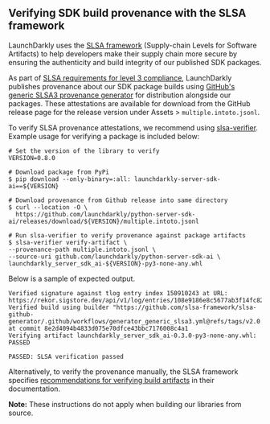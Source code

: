 ## Verifying SDK build provenance with the SLSA framework

LaunchDarkly uses the [SLSA framework](https://slsa.dev/spec/v1.0/about) (Supply-chain Levels for Software Artifacts) to help developers make their supply chain more secure by ensuring the authenticity and build integrity of our published SDK packages.

As part of [SLSA requirements for level 3 compliance](https://slsa.dev/spec/v1.0/requirements), LaunchDarkly publishes provenance about our SDK package builds using [GitHub's generic SLSA3 provenance generator](https://github.com/slsa-framework/slsa-github-generator/blob/main/internal/builders/generic/README.md#generation-of-slsa3-provenance-for-arbitrary-projects) for distribution alongside our packages. These attestations are available for download from the GitHub release page for the release version under Assets > `multiple.intoto.jsonl`.

To verify SLSA provenance attestations, we recommend using [slsa-verifier](https://github.com/slsa-framework/slsa-verifier). Example usage for verifying a package is included below:

<!-- x-release-please-start-version -->

```
# Set the version of the library to verify
VERSION=0.8.0
```

<!-- x-release-please-end -->

```
# Download package from PyPi
$ pip download --only-binary=:all: launchdarkly-server-sdk-ai==${VERSION}

# Download provenance from Github release into same directory
$ curl --location -O \
  https://github.com/launchdarkly/python-server-sdk-ai/releases/download/${VERSION}/multiple.intoto.jsonl

# Run slsa-verifier to verify provenance against package artifacts
$ slsa-verifier verify-artifact \
--provenance-path multiple.intoto.jsonl \
--source-uri github.com/launchdarkly/python-server-sdk-ai \
launchdarkly_server_sdk_ai-${VERSION}-py3-none-any.whl
```

Below is a sample of expected output.

```
Verified signature against tlog entry index 150910243 at URL: https://rekor.sigstore.dev/api/v1/log/entries/108e9186e8c5677ab3f14fc82cd3deb769e07ef812cadda623c08c77d4e51fc03124ee7542c470a1
Verified build using builder "https://github.com/slsa-framework/slsa-github-generator/.github/workflows/generator_generic_slsa3.yml@refs/tags/v2.0.0" at commit 8e2d4094b4833d075e70dfce43bbc7176008c4a1
Verifying artifact launchdarkly_server_sdk_ai-0.3.0-py3-none-any.whl: PASSED

PASSED: SLSA verification passed
```

Alternatively, to verify the provenance manually, the SLSA framework specifies [recommendations for verifying build artifacts](https://slsa.dev/spec/v1.0/verifying-artifacts) in their documentation.

**Note:** These instructions do not apply when building our libraries from source.
